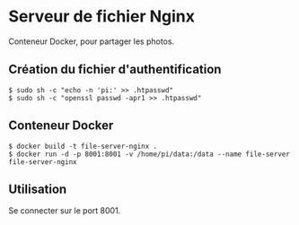 # Serveur de fichier Nginx

Conteneur Docker, pour partager les photos.

## Création du fichier d'authentification

```
$ sudo sh -c "echo -n 'pi:' >> .htpasswd"
$ sudo sh -c "openssl passwd -apr1 >> .htpasswd"
```

## Conteneur Docker

```
$ docker build -t file-server-nginx .
$ docker run -d -p 8001:8001 -v /home/pi/data:/data --name file-server file-server-nginx
```

## Utilisation

Se connecter sur le port 8001.


